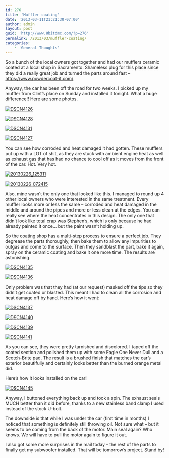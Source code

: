 ```yaml
---
id: 276
title: 'Muffler coating'
date: '2013-03-11T21:21:30-07:00'
author: admin
layout: post
guid: 'http://www.8bitdmc.com/?p=276'
permalink: /2013/03/muffler-coating/
categories:
    - 'General Thoughts'
---
```


So a bunch of the local owners got together and had our mufflers ceramic coated at a local shop in Sacramento. Shameless plug for this place since they did a really great job and turned the parts around fast – <https://www.powdercoat-it.com/>

Anyway, the car has been off the road for two weeks. I picked up my muffler from Clint’s place on Sunday and installed it tonight. What a huge difference!! Here are some photos.

[![DSCN4126](../../assets/images/2013/03/DSCN4126-300x224.jpg)](../../assets/images/2013/03/DSCN4126.jpg)

[![DSCN4128](../../assets/images/2013/03/DSCN4128-300x224.jpg)](../../assets/images/2013/03/DSCN4128.jpg)

[![DSCN4131](../../assets/images/2013/03/DSCN4131-300x224.jpg)](../../assets/images/2013/03/DSCN4131.jpg)

[![DSCN4127](../../assets/images/2013/03/DSCN4127-300x224.jpg)](../../assets/images/2013/03/DSCN4127.jpg)

You can see how corroded and heat damaged it had gotten. These mufflers put up with a LOT of shit, as they are stuck with ambient engine heat as well as exhaust gas that has had no chance to cool off as it moves from the front of the car. Hot. Very hot.

[![20130226_125311](../../assets/images/2013/03/20130226_125311-300x225.jpg)](../../assets/images/2013/03/20130226_125311.jpg)

[![20130226_072415](../../assets/images/2013/03/20130226_072415-300x225.jpg)](../../assets/images/2013/03/20130226_072415.jpg)

Also, mine wasn’t the only one that looked like this. I managed to round up 4 other local owners who were interested in the same treatment. Every muffler looks more or less the same – corroded and heat damaged in the middle and around the pipes and more or less clean at the edges. You can really see where the heat concentrates in this design. The only one that didn’t look like total crap was Stephen’s, which is only because he had already painted it once… but the paint wasn’t holding up.

So the coating shop has a multi-step process to ensure a perfect job. They degrease the parts thoroughly, then bake them to allow any impurities to outgas and come to the surface. Then they sandblast the part, bake it again, spray on the ceramic coating and bake it one more time. The results are astonishing.

[![DSCN4135](../../assets/images/2013/03/DSCN4135-300x224.jpg)](../../assets/images/2013/03/DSCN4135.jpg)

[![DSCN4136](../../assets/images/2013/03/DSCN4136-300x224.jpg)](../../assets/images/2013/03/DSCN4136.jpg)

Only problem was that they had (at our request) masked off the tips so they didn’t get coated or blasted. This meant I had to clean all the corrosion and heat damage off by hand. Here’s how it went:

[![DSCN4137](../../assets/images/2013/03/DSCN4137-300x224.jpg)](../../assets/images/2013/03/DSCN4137.jpg)

[![DSCN4140](../../assets/images/2013/03/DSCN4140-300x224.jpg)](../../assets/images/2013/03/DSCN4140.jpg)

[![DSCN4139](../../assets/images/2013/03/DSCN4139-300x224.jpg)](../../assets/images/2013/03/DSCN4139.jpg)

[![DSCN4141](../../assets/images/2013/03/DSCN4141-300x224.jpg)](../../assets/images/2013/03/DSCN4141.jpg)

As you can see, they were pretty tarnished and discolored. I taped off the coated section and polished them up with some Eagle One Never Dull and a Scotch-Brite pad. The result is a brushed finish that matches the car’s exterior beautifully and certainly looks better than the burned orange metal did.

Here’s how it looks installed on the car!

[![DSCN4145](../../assets/images/2013/03/DSCN4145-300x224.jpg)](../../assets/images/2013/03/DSCN4145.jpg)

Anyway, I buttoned everything back up and took a spin. The exhaust seals MUCH better than it did before, thanks to a new stainless band clamp I used instead of the stock U-bolt.

The downside is that while I was under the car (first time in months) I noticed that something is definitely still throwing oil. Not sure what – but it seems to be coming from the back of the motor. Main seal again? Who knows. We will have to pull the motor again to figure it out.

I also got some more surprises in the mail today – the rest of the parts to finally get my subwoofer installed. That will be tomorrow’s project. Stand by!